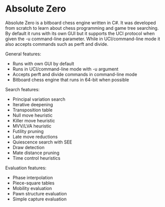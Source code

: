 Absolute Zero
=============

Absolute Zero is a bitboard chess engine written in C#. It was developed from scratch to learn about chess programming and game tree searching. By default it runs with its own GUI but it supports the UCI protocol when given the -u command-line parameter. While in UCI/command-line mode it also accepts commands such as perft and divide. 

General features:
- Runs with own GUI by default
- Runs in UCI/command-line mode with -u argument
- Accepts perft and divide commands in command-line mode
- Bitboard chess engine that runs in 64-bit when possible

Search features:
- Principal variation search
- Iterative deepening
- Transposition table
- Null move heuristic
- Killer move heuristic
- MVV/LVA heuristic
- Futility pruning
- Late move reductions
- Quiescence search with SEE
- Draw detection
- Mate distance pruning
- Time control heuristics

Evaluation features:
- Phase interpolation
- Piece-square tables
- Mobility evaluation
- Pawn structure evaluation
- Simple capture evaluation
